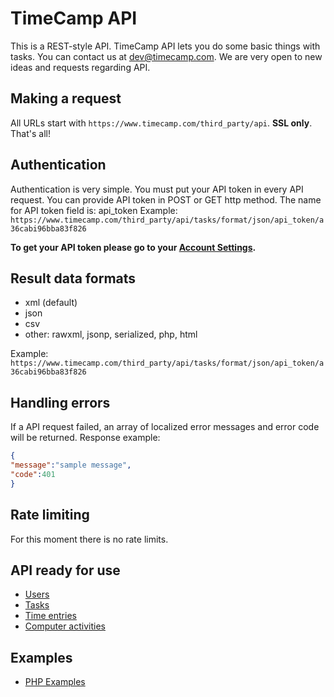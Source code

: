 TimeCamp API
====================

This is a REST-style API. TimeCamp API lets you do some basic things with tasks. You can contact us at [dev@timecamp.com](mailto:dev@timecamp.com). We are very open to new ideas and requests regarding API.


Making a request
----------------

All URLs start with `https://www.timecamp.com/third_party/api`. **SSL only**.
That's all!


Authentication
--------------

Authentication is very simple. You must put your API token in every API request. You can provide API token in POST or GET http method. The name for API token field is: api_token
Example:
`https://www.timecamp.com/third_party/api/tasks/format/json/api_token/a36cabi96bba83f826`

**To get your API token please go to your [Account Settings](https://www.timecamp.com/people/edit).**


Result data formats
---------------

* xml (default)
* json
* csv
* other: rawxml, jsonp, serialized, php, html 

Example:
`https://www.timecamp.com/third_party/api/tasks/format/json/api_token/a36cabi96bba83f826`


Handling errors
---------------

If a API request failed, an array of localized error messages and error code will be returned.
Response example:
```json
{
"message":"sample message",
"code":401
}
```

Rate limiting
-------------

For this moment there is no rate limits.


API ready for use
-----------------

* [Users](https://github.com/basecamp/bcx-api/blob/master/sections/projects.md)
* [Tasks](https://github.com/basecamp/bcx-api/blob/master/sections/people.md)
* [Time entries](https://github.com/basecamp/bcx-api/blob/master/sections/accesses.md)
* [Computer activities](https://github.com/basecamp/bcx-api/blob/master/sections/events.md)


Examples
-----------------

* [PHP Examples](https://github.com/timecamp2/timecamp-api/blob/master/sections/php-examples.md)
